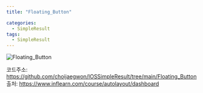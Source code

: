 ```yaml
---
title: "Floating_Button"

categories:
  - SimpleResult
tags:
  - SimpleResult
---  
```


![Floating_Button](https://user-images.githubusercontent.com/68246962/154422887-69463f3c-05a5-46c6-a570-3f733752f635.gif)  


코드주소: <https://github.com/choijaegwon/IOSSimpleResult/tree/main/Floating_Button>  
출처: <https://www.inflearn.com/course/autolayout/dashboard>